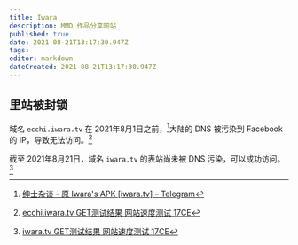 ```yaml
---
title: Iwara
description: MMD 作品分享网站
published: true
date: 2021-08-21T13:17:30.947Z
tags:
editor: markdown
dateCreated: 2021-08-21T13:17:30.947Z
---
```


## 里站被封锁

域名 `ecchi.iwara.tv` 在 2021年8月1日之前，[^iapp215]大陆的 DNS 被污染到 Facebook 的 IP，导致无法访问。[^ecchi_i]

[^iapp215]: [绅士杂谈 - 原 Iwara's APK [iwara.tv] – Telegram](https://web.archive.org/web/20210821052332/https://t.me/s/iwara_app/215)

[^ecchi_i]: [ecchi.iwara.tv GET测试结果 网站速度测试 17CE](https://web.archive.org/web/20210821051834/https://www.17ce.com/site/http/20210821_141f17e0023f11ec8657639c33c1aab4:1.html)

截至 2021年8月21日，域名 `iwara.tv` 的表站尚未被 DNS 污染，可以成功访问。[^iwara_17ce]

[^iwara_17ce]: [iwara.tv GET测试结果 网站速度测试 17CE](https://web.archive.org/web/20210821054824/https://www.17ce.com/site/http/20210821_8f648770024211ec8657639c33c1aab4:1.html)
